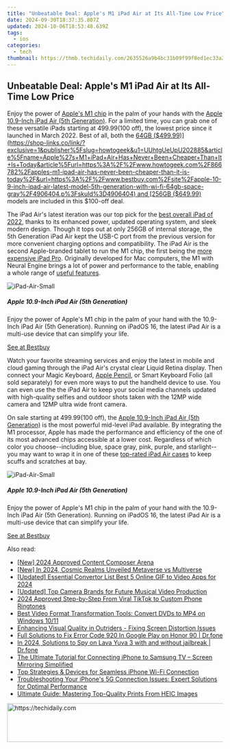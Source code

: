 ```yaml
---
title: "Unbeatable Deal: Apple's M1 iPad Air at Its All-Time Low Price"
date: 2024-09-30T18:37:35.807Z
updated: 2024-10-06T18:53:48.639Z
tags:
  - ios
categories:
  - tech
thumbnail: https://thmb.techidaily.com/2635526a9b4bc31b09f99f8ed1ec33a28f3bd1734d6693f161ca45fe2a6deac2.jpg
---
```


## Unbeatable Deal: Apple's M1 iPad Air at Its All-Time Low Price

Enjoy the power of [Apple's M1 chip](https://hardware-help.techidaily.com/expert-guide-finding-and-installing-the-right-drivers-for-your-hp-thunderbolt-g2-dock-whether-you-need-120w-or-230w-power-support/) in the palm of your hands with the [Apple 10.9-Inch iPad Air (5th Generation)](https://shop-links.co/link/?exclusive=1&publisher%5Fslug=howtogeek&u1=UUhtgUeUpU202885&article%5Fname=Apple%27s+M1+iPad+Air+Has+Never+Been+Cheaper+Than+It+Is+Today&article%5Furl=https%3A%2F%2Fwww.howtogeek.com%2F866782%2Fapples-m1-ipad-air-has-never-been-cheaper-than-it-is-today%2F&url=https%3A%2F%2Fwww.bestbuy.com%2Fsite%2Fapple-10-9-inch-ipad-air-latest-model-5th-generation-with-wi-fi-64gb-space-gray%2F4906404.p%3FskuId%3D4906404). For a limited time, you can grab one of these versatile iPads starting at $499.99 ($100 off), the lowest price since it launched in March 2022\. Best of all, both the [64GB ($499.99)](https://shop-links.co/link/?exclusive=1&publisher%5Fslug=howtogeek&u1=UUhtgUeUpU202885&article%5Fname=Apple%27s+M1+iPad+Air+Has+Never+Been+Cheaper+Than+It+Is+Today&article%5Furl=https%3A%2F%2Fwww.howtogeek.com%2F866782%2Fapples-m1-ipad-air-has-never-been-cheaper-than-it-is-today%2F&url=https%3A%2F%2Fwww.bestbuy.com%2Fsite%2Fapple-10-9-inch-ipad-air-latest-model-5th-generation-with-wi-fi-64gb-space-gray%2F4906404.p%3FskuId%3D4906404) and [256GB ($649.99)](https://shop-links.co/link/?exclusive=1&publisher%5Fslug=howtogeek&u1=UUhtgUeUpU202885&article%5Fname=Apple%27s+M1+iPad+Air+Has+Never+Been+Cheaper+Than+It+Is+Today&article%5Furl=https%3A%2F%2Fwww.howtogeek.com%2F866782%2Fapples-m1-ipad-air-has-never-been-cheaper-than-it-is-today%2F&url=https%3A%2F%2Fwww.bestbuy.com%2Fsite%2Fapple-10-9-inch-ipad-air-latest-model-5th-generation-with-wi-fi-256gb-space-gray%2F4907300.p%3FskuId%3D4907300%23anchor%3DproductVariations) models are included in this $100-off deal.

 The iPad Air's latest iteration was our top pick for the [best overall iPad of 2022](https://screen-sharing-recording.techidaily.com/updated-in-2024-capturing-screen-content-on-huawei-mate-10-20-and-p-series-phones-via-built-in-recorders/), thanks to its enhanced power, updated operating system, and sleek modern design. Though it tops out at only 256GB of internal storage, the 5th Generation iPad Air kept the USB-C port from the previous version for more convenient charging options and compatibility. The iPad Air is the second Apple-branded tablet to run the M1 chip, the first being the [more expensive iPad Pro](https://www.reviewgeek.com/53856/apple-gives-the-standard-ipad-a-new-chip-while-the-ipad-air-gets-a-pro-makeover/). Originally developed for Mac computers, the M1 with Neural Engine brings a lot of power and performance to the table, enabling a whole range of [useful features](https://article-posts.techidaily.com/updated-2024-approved-the-complete-guide-to-decluttered-image-designs-on-canva/).

![iPad-Air-Small](https://static1.howtogeekimages.com/wordpress/wp-content/uploads/2023/06/ipad-air-small.jpg) 

#####  Apple 10.9-Inch iPad Air (5th Generation)

Enjoy the power of Apple's M1 chip in the palm of your hand with the 10.9-Inch iPad Air (5th Generation). Running on iPadOS 16, the latest iPad Air is a multi-use device that can simplify your life.

[See at Bestbuy](https://shop-links.co/link/?exclusive=1&publisher_slug=itechdaily19598&url=https%3A%2F%2Fwww.bestbuy.com%2Fsite%2Fapple-10-9-inch-ipad-air-latest-model-5th-generation-with-wi-fi-64gb-space-gray%2F4906404.p%3FskuId%3D4906404%2522target%253D%2522_blank) 

 Watch your favorite streaming services and enjoy the latest in mobile and cloud gaming through the iPad Air's crystal clear Liquid Retina display. Then connect your Magic Keyboard, [Apple Pencil](https://youtube-zero.techidaily.com/ed-2024-approved-scrutinizing-the-financial-lifelines-that-drive-tseries-youtube-success/), or Smart Keyboard Folio (all sold separately) for even more ways to put the handheld device to use. You can even use the the iPad Air to keep your social media channels updated with high-quality selfies and outdoor shots taken with the 12MP wide camera and 12MP ultra wide front camera.

 On sale starting at $499.99 ($100 off), the [Apple 10.9-Inch iPad Air (5th Generation)](https://shop-links.co/link/?exclusive=1&publisher%5Fslug=howtogeek&u1=UUhtgUeUpU202885&article%5Fname=Apple%27s+M1+iPad+Air+Has+Never+Been+Cheaper+Than+It+Is+Today&article%5Furl=https%3A%2F%2Fwww.howtogeek.com%2F866782%2Fapples-m1-ipad-air-has-never-been-cheaper-than-it-is-today%2F&url=https%3A%2F%2Fwww.bestbuy.com%2Fsite%2Fapple-10-9-inch-ipad-air-latest-model-5th-generation-with-wi-fi-64gb-space-gray%2F4906404.p%3FskuId%3D4906404) is the most powerful mid-level iPad available. By integrating the M1 processor, Apple has made the performance and efficiency of the one of its most advanced chips accessible at a lower cost. Regardless of which color you choose--including blue, space gray, pink, purple, and starlight--you may want to wrap it in one of these [top-rated iPad Air cases](https://instagram-video-recordings.techidaily.com/updated-2024-approved-inconspicuous-storywatchers-choice-apps/) to keep scuffs and scratches at bay.

![iPad-Air-Small](https://static1.howtogeekimages.com/wordpress/wp-content/uploads/2023/06/ipad-air-small.jpg) 

#####  Apple 10.9-Inch iPad Air (5th Generation)

Enjoy the power of Apple's M1 chip in the palm of your hand with the 10.9-Inch iPad Air (5th Generation). Running on iPadOS 16, the latest iPad Air is a multi-use device that can simplify your life.

[See at Bestbuy](https://shop-links.co/link/?exclusive=1&publisher_slug=itechdaily19598&url=https%3A%2F%2Fwww.bestbuy.com%2Fsite%2Fapple-10-9-inch-ipad-air-latest-model-5th-generation-with-wi-fi-64gb-space-gray%2F4906404.p%3FskuId%3D4906404%2522target%253D%2522_blank)

<ins class="adsbygoogle"
     style="display:block"
     data-ad-format="autorelaxed"
     data-ad-client="ca-pub-7571918770474297"
     data-ad-slot="1223367746"></ins>

<ins class="adsbygoogle"
     style="display:block"
     data-ad-client="ca-pub-7571918770474297"
     data-ad-slot="8358498916"
     data-ad-format="auto"
     data-full-width-responsive="true"></ins>

<span class="atpl-alsoreadstyle">Also read:</span>
<div><ul>
<li><a href="https://youtube-zero.techidaily.com/024-approved-content-composer-arena/"><u>[New] 2024 Approved Content Composer Arena</u></a></li>
<li><a href="https://article-tips.techidaily.com/new-in-2024-cosmic-realms-unveiled-metaverse-vs-multiverse/"><u>[New] In 2024, Cosmic Realms Unveiled Metaverse vs Multiverse</u></a></li>
<li><a href="https://fox-http.techidaily.com/updated-essential-convertor-list-best-5-online-gif-to-video-apps-for-2024/"><u>[Updated] Essential Convertor List Best 5 Online GIF to Video Apps for 2024</u></a></li>
<li><a href="https://fox-hovers.techidaily.com/updated-top-camera-brands-for-future-musical-video-production/"><u>[Updated] Top Camera Brands for Future Musical Video Production</u></a></li>
<li><a href="https://fox-blue.techidaily.com/2024-approved-step-by-step-from-viral-tiktok-to-custom-phone-ringtones/"><u>2024 Approved Step-by-Step From Viral TikTok to Custom Phone Ringtones</u></a></li>
<li><a href="https://discover-help.techidaily.com/best-video-format-transformation-tools-convert-dvds-to-mp4-on-windows-1011/"><u>Best Video Format Transformation Tools: Convert DVDs to MP4 on Windows 10/11</u></a></li>
<li><a href="https://win-solutions.techidaily.com/enhancing-visual-quality-in-outriders-fixing-screen-distortion-issues/"><u>Enhancing Visual Quality in Outriders - Fixing Screen Distortion Issues</u></a></li>
<li><a href="https://howto.techidaily.com/full-solutions-to-fix-error-code-920-in-google-play-on-honor-90-drfone-by-drfone-fix-android-problems-fix-android-problems/"><u>Full Solutions to Fix Error Code 920 In Google Play on Honor 90 | Dr.fone</u></a></li>
<li><a href="https://android-location-track.techidaily.com/in-2024-solutions-to-spy-on-lava-yuva-3-with-and-without-jailbreak-drfone-by-drfone-virtual-android/"><u>In 2024, Solutions to Spy on Lava Yuva 3 with and without jailbreak | Dr.fone</u></a></li>
<li><a href="https://os-tips.techidaily.com/the-ultimate-tutorial-for-connecting-iphone-to-samsung-tv-screen-mirroring-simplified/"><u>The Ultimate Tutorial for Connecting iPhone to Samsung TV – Screen Mirroring Simplified</u></a></li>
<li><a href="https://os-tips.techidaily.com/top-strategies-and-devices-for-seamless-iphone-wi-fi-connection/"><u>Top Strategies & Devices for Seamless iPhone Wi-Fi Connection</u></a></li>
<li><a href="https://os-tips.techidaily.com/troubleshooting-your-iphones-5g-connection-issues-expert-solutions-for-optimal-performance/"><u>Troubleshooting Your iPhone's 5G Connection Issues: Expert Solutions for Optimal Performance</u></a></li>
<li><a href="https://os-tips.techidaily.com/ultimate-guide-mastering-top-quality-prints-from-heic-images/"><u>Ultimate Guide: Mastering Top-Quality Prints From HEIC Images</u></a></li>
</ul></div>

<!-- affiliate ads begin -->
<a href="https://aligracehair.sjv.io/c/5597632/2006919/19272" target="_top" id="2006919">
  <img src="//a.impactradius-go.com/display-ad/19272-2006919" border="0" alt="https://techidaily.com" width="728" height="90"/>
</a>
<img height="0" width="0" src="https://aligracehair.sjv.io/i/5597632/2006919/19272" style="position:absolute;visibility:hidden;" border="0" />
<!-- affiliate ads end -->

